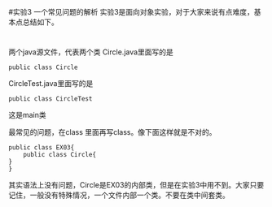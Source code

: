 #实验3 一个常见问题的解析
实验3是面向对象实验，对于大家来说有点难度，基本点总结如下。
#
两个java源文件，代表两个类
Circle.java里面写的是
```
public class Circle
```
CircleTest.java里面写的是
```
public class CircleTest
```
这是main类

最常见的问题，在class 里面再写class。像下面这样就是不对的。
```
public class EX03{
	public class Circle{
}
}
```
其实语法上没有问题，Circle是EX03的内部类，但是在实验3中用不到。大家只要记住，一般没有特殊情况，一个文件内部一个类。不要在类中间套类。

